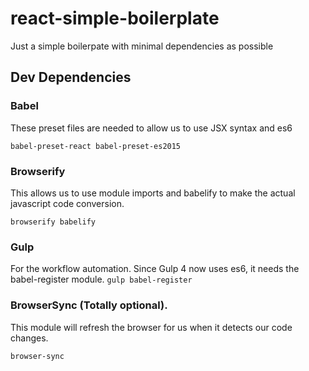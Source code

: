 # react-simple-boilerplate

Just a simple boilerpate with minimal dependencies as possible

## Dev Dependencies
### Babel 
These preset files are needed to allow us to use JSX syntax and es6  

`babel-preset-react
babel-preset-es2015`

### Browserify
This allows us to use module imports and babelify to make the actual javascript code conversion. 

`browserify
babelify`

### Gulp
For the workflow automation. Since Gulp 4 now uses es6, it needs the babel-register module.
`gulp
babel-register`

### BrowserSync (Totally optional). 
This module will refresh the browser for us when it detects our code changes.

`browser-sync`
